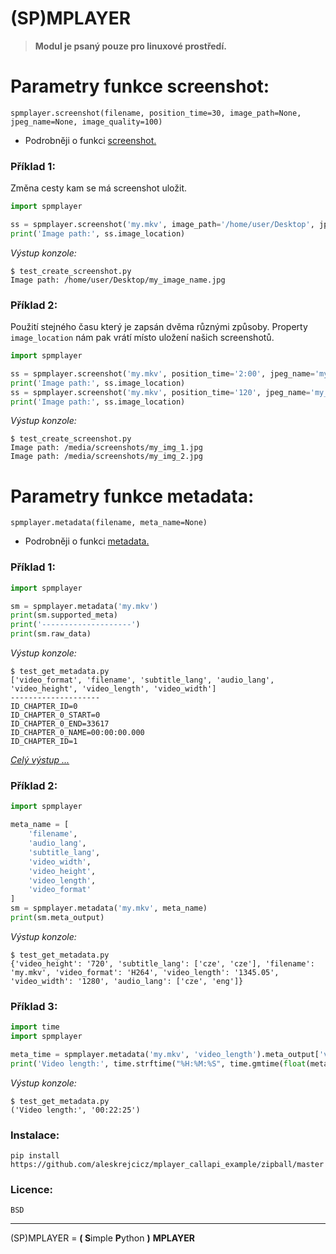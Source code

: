 # (SP)MPLAYER

> **Modul je psaný pouze pro linuxové prostředí.**


# Parametry funkce screenshot: #

	spmplayer.screenshot(filename, position_time=30, image_path=None, jpeg_name=None, image_quality=100)

 * Podrobněji o funkci [screenshot.](docs/screenshot.md)


### Příklad 1:

Změna cesty kam se má screenshot uložit.

```python
import spmplayer

ss = spmplayer.screenshot('my.mkv', image_path='/home/user/Desktop', jpeg_name='my_image_name')
print('Image path:', ss.image_location)
```

*Výstup konzole:*

	$ test_create_screenshot.py
	Image path: /home/user/Desktop/my_image_name.jpg


### Příklad 2:

Použití stejného času který je zapsán dvěma různými způsoby. 
Property `image_location` nám pak vrátí místo uložení našich screenshotů.

```python
import spmplayer

ss = spmplayer.screenshot('my.mkv', position_time='2:00', jpeg_name='my_img_1')
print('Image path:', ss.image_location)
ss = spmplayer.screenshot('my.mkv', position_time='120', jpeg_name='my_img_2')
print('Image path:', ss.image_location)	
```

*Výstup konzole:*

	$ test_create_screenshot.py
	Image path: /media/screenshots/my_img_1.jpg
	Image path: /media/screenshots/my_img_2.jpg


# Parametry funkce metadata: #

	spmplayer.metadata(filename, meta_name=None)

 * Podrobněji o funkci [metadata.](docs/metadata.md)


### Příklad 1:

```python
import spmplayer

sm = spmplayer.metadata('my.mkv')
print(sm.supported_meta)
print('--------------------')
print(sm.raw_data)
```

*Výstup konzole:*

	$ test_get_metadata.py
	['video_format', 'filename', 'subtitle_lang', 'audio_lang', 'video_height', 'video_length', 'video_width']
	--------------------
	ID_CHAPTER_ID=0
	ID_CHAPTER_0_START=0
	ID_CHAPTER_0_END=33617
	ID_CHAPTER_0_NAME=00:00:00.000
	ID_CHAPTER_ID=1

[ *Celý výstup ...* ](examples/example1-mplayer_rawdata.txt)


### Příklad 2:

```python
import spmplayer

meta_name = [
	'filename',
	'audio_lang',
	'subtitle_lang',
	'video_width',
	'video_height',
	'video_length',
	'video_format'
]
sm = spmplayer.metadata('my.mkv', meta_name)
print(sm.meta_output)
```

*Výstup konzole:*

	$ test_get_metadata.py
	{'video_height': '720', 'subtitle_lang': ['cze', 'cze'], 'filename': 'my.mkv', 'video_format': 'H264', 'video_length': '1345.05', 'video_width': '1280', 'audio_lang': ['cze', 'eng']}


### Příklad 3:

```python
import time
import spmplayer

meta_time = spmplayer.metadata('my.mkv', 'video_length').meta_output['video_length']
print('Video length:', time.strftime("%H:%M:%S", time.gmtime(float(meta_time))))
```

*Výstup konzole:*

	$ test_get_metadata.py
	('Video length:', '00:22:25')

### Instalace:

	pip install https://github.com/aleskrejcicz/mplayer_callapi_example/zipball/master


### Licence:

	BSD

-----------------------

(SP)MPLAYER = **( S**imple **P**ython **)** **MPLAYER**
